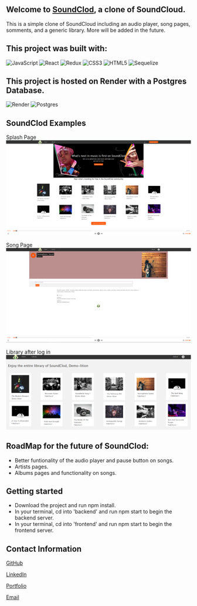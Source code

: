 
## Welcome to [SoundClod](https://sound-clod.onrender.com/), a clone of SoundCloud.

This is a simple clone of SoundCloud including an audio player, song pages, somments, and a generic library. More will be added in the future.

## This project was built with:
![JavaScript](https://img.shields.io/badge/javascript-%23323330.svg?style=for-the-badge&logo=javascript&logoColor=%23F7DF1E)
![React](https://img.shields.io/badge/react-%2320232a.svg?style=for-the-badge&logo=react&logoColor=%2361DAFB)
![Redux](https://img.shields.io/badge/redux-%23593d88.svg?style=for-the-badge&logo=redux&logoColor=white)
![CSS3](https://img.shields.io/badge/css3-%231572B6.svg?style=for-the-badge&logo=css3&logoColor=white)
![HTML5](https://img.shields.io/badge/html5-%23E34F26.svg?style=for-the-badge&logo=html5&logoColor=white)
![Sequelize](https://img.shields.io/badge/Sequelize-52B0E7?style=for-the-badge&logo=Sequelize&logoColor=white)


## This project is hosted on Render with a Postgres Database.
![Render](https://img.shields.io/badge/Render-%46E3B7.svg?style=for-the-badge&logo=render&logoColor=white)
![Postgres](https://img.shields.io/badge/postgres-%23316192.svg?style=for-the-badge&logo=postgresql&logoColor=white)

## SoundClod Examples
Splash Page
![SoundClod-splash-page](./Readme-Assets/SoundClodSplash.png)

Song Page
![SoundClod-song-page](./Readme-Assets/SoundClodSongPage.png)

Library after log in
![SoundClod-Logged-in-Library](./Readme-Assets/loggedInLibrary.png)

## RoadMap for the future of SoundClod:
- Better funtionality of the audio player and pause button on songs.
- Artists pages.
- Albums pages and functionality on songs.

## Getting started
- Download the project and run npm install.
- In your terminal, cd into 'backend' and run npm start to begin the backend server.
- In your terminal, cd into 'frontend' and run npm start to begin the frontend server.

## Contact Information
[GitHub](http://github.com/Sparky338)

[LinkedIn](www.linkedin.com/in/matt-hutter-2a6620173)

[Portfolio](https://sparky338.github.io/)

[Email](matthewjhutter@gmail.com)
